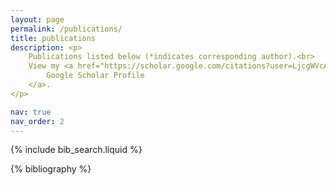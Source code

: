 ```yaml
---
layout: page
permalink: /publications/
title: publications
description: <p>
    Publications listed below (*indicates corresponding author).<br>
    View my <a href="https://scholar.google.com/citations?user=LjcgWVcAAAAJ" target="_blank" rel="noopener noreferrer">
        Google Scholar Profile
    </a>.
</p>

nav: true
nav_order: 2
---
```


<!-- _pages/publications.md -->

<!-- Bibsearch Feature -->
{% include bib_search.liquid %}

<div class="publications">

{% bibliography %}

</div>
